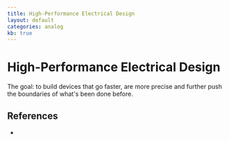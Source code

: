 ```yaml
---
title: High-Performance Electrical Design
layout: default
categories: analog
kb: true
---
```


# High-Performance Electrical Design

The goal: to build devices that go faster, are more precise and further push the boundaries of what's been done before. 

## References

* 